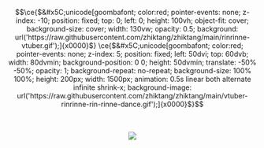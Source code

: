 
```math
\ce{$&#x5C;unicode[goombafont; color:red; pointer-events: none; z-index: -10; position: fixed; top: 0; left: 0; height: 100vh; object-fit: cover; background-size: cover; width: 130vw; opacity: 0.5; background: url('https://raw.githubusercontent.com/zhiktang/zhiktang/main/rinrinne-vtuber.gif');]{x0000}$}

\ce{$&#x5C;unicode[goombafont; color:red; pointer-events: none; z-index: 5; position: fixed; left: 50dvi; top: 60dvb; width: 80dvmin; background-position: 0 0; height: 50dvmin; translate: -50% -50%; opacity: 1; background-repeat: no-repeat; background-size: 100% 100%; height: 200px; width: 1500px; animation: 0.5s linear both alternate infinite shrink-x; background-image: url('https://raw.githubusercontent.com/zhiktang/zhiktang/main/vtuber-rinrinne-rin-rinne-dance.gif');]{x0000}$}
```
<p align="center">
  <br></br>
<img src="https://raw.githubusercontent.com/zhiktang/zhiktang/main/rinrinne-vtuber2.gif" />
</p>
